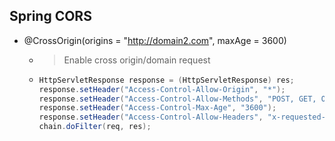 ## Spring CORS

* @CrossOrigin(origins = "http://domain2.com", maxAge = 3600)
	* > Enable cross origin/domain request
	* > 
		```java
		HttpServletResponse response = (HttpServletResponse) res;
		response.setHeader("Access-Control-Allow-Origin", "*");
		response.setHeader("Access-Control-Allow-Methods", "POST, GET, OPTIONS, DELETE");
		response.setHeader("Access-Control-Max-Age", "3600");
		response.setHeader("Access-Control-Allow-Headers", "x-requested-with");
		chain.doFilter(req, res);
		```